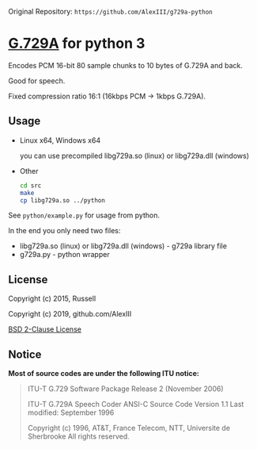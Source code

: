 Original Repository: `https://github.com/AlexIII/g729a-python`

# [G.729А](https://en.wikipedia.org/wiki/G.729#G.729_Annex_A) for python 3

Encodes PCM 16-bit 80 sample chunks to 10 bytes of G.729А and back.

Good for speech.

Fixed compression ratio 16:1 (16kbps PCM -> 1kbps G.729A).

## Usage

- Linux x64, Windows x64

  you can use precompiled libg729a.so (linux) or libg729a.dll (windows)

- Other

  ```bash
  cd src
  make
  cp libg729a.so ../python
  ```

See `python/example.py` for usage from python.

In the end you only need two files: 

- libg729a.so (linux) or libg729a.dll (windows) - g729a library file
- g729a.py - python wrapper

## License

Copyright (c) 2015, Russell

Copyright (c) 2019, github.com/AlexIII

[BSD 2-Clause License](LICENSE)

## Notice

**Most of source codes are under the following ITU notice:**

> ITU-T G.729 Software Package Release 2 (November 2006)
> 
> ITU-T G.729A Speech Coder    ANSI-C Source Code
> Version 1.1    Last modified: September 1996
> 
> Copyright (c) 1996,
> AT&T, France Telecom, NTT, Universite de Sherbrooke
> All rights reserved.
